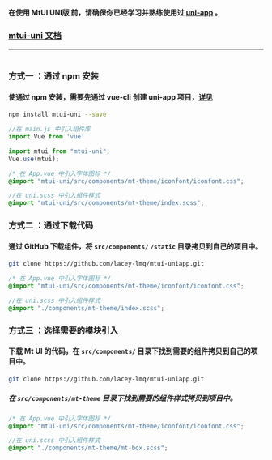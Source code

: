 #### 在使用 MtUI UNI版 前，请确保你已经学习并熟练使用过 [uni-app](https://uniapp.dcloud.io/) 。

### [mtui-uni 文档](https://static-ab398308-a8d9-41bf-9e5e-0129499ef255.bspapp.com/#/)
***

#
### 方式一 ：通过 npm 安装

#### 使通过 npm 安装，需要先通过 vue-cli 创建 uni-app 项目，[详见](https://uniapp.dcloud.io/quickstart-cli)

```bash
npm install mtui-uni --save
```

```javascript
//在 main.js 中引入组件库
import Vue from 'vue'

import mtui from "mtui-uni";
Vue.use(mtui);
```

```css
/* 在 App.vue 中引入字体图标 */
@import "mtui-uni/src/components/mt-theme/iconfont/iconfont.css";
```

```scss
//在 uni.scss 中引入组件样式
@import "mtui-uni/src/components/mt-theme/index.scss";
```


### 方式二 ：通过下载代码

#### 通过 GitHub 下载组件，将 `src/components/` `/static` 目录拷贝到自己的项目中。

```bash
git clone https://github.com/lacey-lmq/mtui-uniapp.git
```

```css
/* 在 App.vue 中引入字体图标 */
@import "mtui-uni/src/components/mt-theme/iconfont/iconfont.css";
```

```scss
//在 uni.scss 中引入组件样式
@import "./components/mt-theme/index.scss";
```


### 方式三 ：选择需要的模块引入
#### 下载 Mt UI 的代码，在 `src/components/` 目录下找到需要的组件拷贝到自己的项目中。

```bash
git clone https://github.com/lacey-lmq/mtui-uniapp.git
```

##### 在 `src/components/mt-theme` 目录下找到需要的组件样式拷贝到项目中。 

```css
/* 在 App.vue 中引入字体图标 */
@import "mtui-uni/src/components/mt-theme/iconfont/iconfont.css";
```

```scss
//在 uni.scss 中引入组件样式
@import "./components/mt-theme/mt-box.scss";
```
